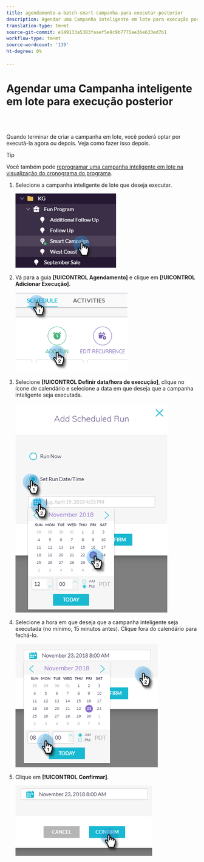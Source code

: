 ```yaml
---
title: agendamento-a-batch-smart-campanha-para-executar-posterior
description: Agendar uma Campanha inteligente em lote para execução posterior
translation-type: tm+mt
source-git-commit: e149133a5383faaef5e9c9b7775ae36e633ed7b1
workflow-type: tm+mt
source-wordcount: '139'
ht-degree: 0%

---
```



# Agendar uma Campanha inteligente em lote para execução posterior

<br> 

Quando terminar de criar a campanha em lote, você poderá optar por executá-la agora ou depois. Veja como fazer isso depois.

>[!TIP]
>
>Você também pode [reprogramar uma campanha inteligente em lote na visualização do cronograma do programa](https://docs.marketo.com/display/DOCS/Reschedule+a+Batch+Smart+Campaign+in+the+Program+Schedule+View).

1. Selecione a campanha inteligente de lote que deseja executar.

   ![Imagem Um](/help/sky/assets/smart-campaigns/schedule-a-batch-smart-campaign-to-run-later/schedule-a-batch-smart-campaign-to-run-later-1.png)

1. Vá para a guia **[!UICONTROL Agendamento]** e clique em **[!UICONTROL Adicionar Execução]**.

   ![Imagem dois](/help/sky/assets/smart-campaigns/schedule-a-batch-smart-campaign-to-run-later/schedule-a-batch-smart-campaign-to-run-later-2.png)

1. Selecione **[!UICONTROL Definir data/hora de execução]**, clique no ícone de calendário e selecione a data em que deseja que a campanha inteligente seja executada.

   ![Imagem Três](/help/sky/assets/smart-campaigns/schedule-a-batch-smart-campaign-to-run-later/schedule-a-batch-smart-campaign-to-run-later-3.png)

1. Selecione a hora em que deseja que a campanha inteligente seja executada (no mínimo, 15 minutos antes). Clique fora do calendário para fechá-lo.

   ![Imagem quatro](/help/sky/assets/smart-campaigns/schedule-a-batch-smart-campaign-to-run-later/schedule-a-batch-smart-campaign-to-run-later-4.png)

1. Clique em **[!UICONTROL Confirmar]**.

   ![Imagem cinco](/help/sky/assets/smart-campaigns/schedule-a-batch-smart-campaign-to-run-later/schedule-a-batch-smart-campaign-to-run-later-5.png)

